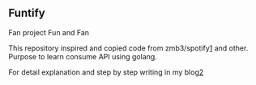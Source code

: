 ## Funtify
Fan project Fun and Fan

This repository inspired and copied code from zmb3/spotify[1] and other. 
Purpose to learn consume API using golang. 

For detail explanation and step by step writing in my blog[2]


[1]: https://www.github.com/zmb3/spotify
[2]: https://hapidznur.github.io/categories#funtify
